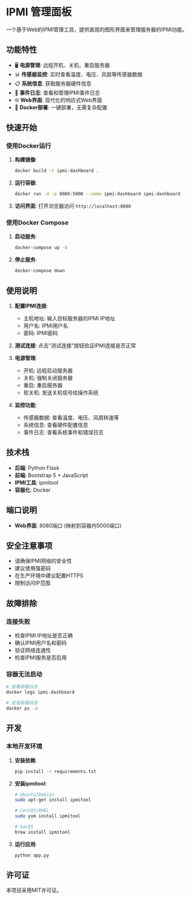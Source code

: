 # IPMI 管理面板

一个基于Web的IPMI管理工具，提供直观的图形界面来管理服务器的IPMI功能。

## 功能特性

- 🖥️ **电源管理**: 远程开机、关机、重启服务器
- 📊 **传感器监控**: 实时查看温度、电压、风扇等传感器数据
- 📋 **系统信息**: 获取服务器硬件信息
- 📝 **事件日志**: 查看和管理IPMI事件日志
- 🌐 **Web界面**: 现代化的响应式Web界面
- 🐳 **Docker部署**: 一键部署，无需复杂配置

## 快速开始

### 使用Docker运行

1. **构建镜像**:
   ```bash
   docker build -t ipmi-dashboard .
   ```

2. **运行容器**:
   ```bash
   docker run -d -p 8080:5000 --name ipmi-dashboard ipmi-dashboard
   ```

3. **访问界面**:
   打开浏览器访问 `http://localhost:8080`

### 使用Docker Compose

1. **启动服务**:
   ```bash
   docker-compose up -d
   ```

2. **停止服务**:
   ```bash
   docker-compose down
   ```

## 使用说明

1. **配置IPMI连接**:
   - 主机地址: 输入目标服务器的IPMI IP地址
   - 用户名: IPMI用户名
   - 密码: IPMI密码

2. **测试连接**:
   点击"测试连接"按钮验证IPMI连接是否正常

3. **电源管理**:
   - 开机: 远程启动服务器
   - 关机: 强制关闭服务器
   - 重启: 重启服务器
   - 软关机: 发送关机信号给操作系统

4. **监控功能**:
   - 传感器数据: 查看温度、电压、风扇转速等
   - 系统信息: 查看硬件配置信息
   - 事件日志: 查看系统事件和错误日志

## 技术栈

- **后端**: Python Flask
- **前端**: Bootstrap 5 + JavaScript
- **IPMI工具**: ipmitool
- **容器化**: Docker

## 端口说明

- **Web界面**: 8080端口 (映射到容器内5000端口)

## 安全注意事项

- 请确保IPMI网络的安全性
- 建议使用强密码
- 在生产环境中建议配置HTTPS
- 限制访问IP范围

## 故障排除

### 连接失败
- 检查IPMI IP地址是否正确
- 确认IPMI用户名和密码
- 验证网络连通性
- 检查IPMI服务是否启用

### 容器无法启动
```bash
# 查看容器日志
docker logs ipmi-dashboard

# 检查容器状态
docker ps -a
```

## 开发

### 本地开发环境

1. **安装依赖**:
   ```bash
   pip install -r requirements.txt
   ```

2. **安装ipmitool**:
   ```bash
   # Ubuntu/Debian
   sudo apt-get install ipmitool
   
   # CentOS/RHEL
   sudo yum install ipmitool
   
   # macOS
   brew install ipmitool
   ```

3. **运行应用**:
   ```bash
   python app.py
   ```

## 许可证

本项目采用MIT许可证。 
